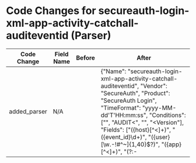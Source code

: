 # Code Changes for secureauth-login-xml-app-activity-catchall-auditeventid (Parser)

| Code Change | Field Name | Before | After |
|-------------|------------|--------|-------|
| added_parser | N/A |  | {"Name": "secureauth-login-xml-app-activity-catchall-auditeventid", "Vendor": "SecureAuth", "Product": "SecureAuth Login", "TimeFormat": "yyyy-MM-dd'T'HH:mm:ss", "Conditions": ["<Priority>", "<Category>AUDIT<", "<Appliance>", "<Version"], "Fields": ["<HostName>({host}[^<]+)", "<EventID>({event_id}\d+)</EventID>", "<UserID>({user}[\w\.\-\!\#\^\~]{1,40}\$?)", "<Realm>({app}[^<]+)", "<UserAgent>(?:-|({user_agent}[^<]+))", "<Message>({additional_info}[^<]+)", "<Category>({category}[^<]+)", "<UserHostAddress>({src_ip}((([0-9a-fA-F.]{0,4}):{1,2}){1,7}([0-9a-fA-F]){0,4})|(((25[0-5]|(2[0-4]|1\d|[0-9]|)\d)\.?\b){4}))(:({src_port}\d+))?", "<UserID>({user_id}[^<]+)<", "<Priority>({priority}\d+)<"], "ParserVersion": "v1.0.0"} |